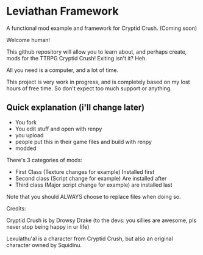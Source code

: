 # Leviathan Framework
A functional mod example and framework for Cryptid Crush. (Coming soon)


Welcome human!

This github repository will allow you to learn about, and perhaps create, mods for the TTRPG Cryptid Crush! Exiting isn't it? Heh.

All you need is a computer, and a lot of time.

This project is very work in progress, and is completely based on my lost hours of free time. So don't expect too much support or anything.


## Quick explanation (i'll change later)

- You fork
- You edit stuff and open with renpy
- you upload
- people put this in their game files and build with renpy
- modded


There's 3 categories of mods:

- First Class (Texture changes for example) Installed first
- Second class (Script change for example) Are installed after
- Third class (Major script change for example) are installed last

Note that you should ALWAYS choose to replace files when doing so.



Credits:

Cryptid Crush is by Drowsy Drake (to the devs: you sillies are awesome, pls never stop being happy in ur life)

Lexulathu'al is a character from Cryptid Crush, but also an original character owned by Squidinu.
